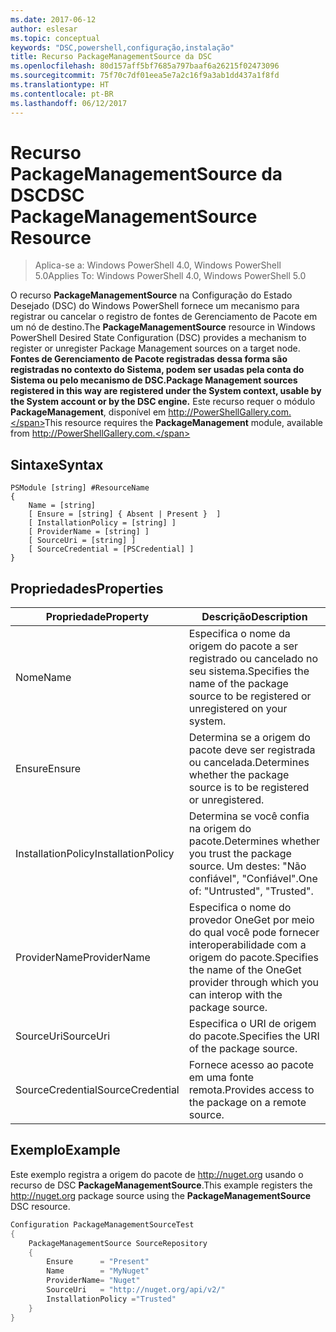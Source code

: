 ```yaml
---
ms.date: 2017-06-12
author: eslesar
ms.topic: conceptual
keywords: "DSC,powershell,configuração,instalação"
title: Recurso PackageManagementSource da DSC
ms.openlocfilehash: 80d157aff5bf7685a797baaf6a26215f02473096
ms.sourcegitcommit: 75f70c7df01eea5e7a2c16f9a3ab1dd437a1f8fd
ms.translationtype: HT
ms.contentlocale: pt-BR
ms.lasthandoff: 06/12/2017
---
```

# <a name="dsc-packagemanagementsource-resource"></a><span data-ttu-id="5f360-103">Recurso PackageManagementSource da DSC</span><span class="sxs-lookup"><span data-stu-id="5f360-103">DSC PackageManagementSource Resource</span></span>

> <span data-ttu-id="5f360-104">Aplica-se a: Windows PowerShell 4.0, Windows PowerShell 5.0</span><span class="sxs-lookup"><span data-stu-id="5f360-104">Applies To: Windows PowerShell 4.0, Windows PowerShell 5.0</span></span>

<span data-ttu-id="5f360-105">O recurso **PackageManagementSource** na Configuração do Estado Desejado (DSC) do Windows PowerShell fornece um mecanismo para registrar ou cancelar o registro de fontes de Gerenciamento de Pacote em um nó de destino.</span><span class="sxs-lookup"><span data-stu-id="5f360-105">The **PackageManagementSource** resource in Windows PowerShell Desired State Configuration (DSC) provides a mechanism to register or unregister Package Management sources on a target node.</span></span> <span data-ttu-id="5f360-106">**Fontes de Gerenciamento de Pacote registradas dessa forma são registradas no contexto do Sistema, podem ser usadas pela conta do Sistema ou pelo mecanismo de DSC.**</span><span class="sxs-lookup"><span data-stu-id="5f360-106">**Package Management sources registered in this way are registered under the System context, usable by the System account or by the DSC engine.**</span></span> <span data-ttu-id="5f360-107">Este recurso requer o módulo **PackageManagement**, disponível em http://PowerShellGallery.com.</span><span class="sxs-lookup"><span data-stu-id="5f360-107">This resource requires the **PackageManagement** module, available from http://PowerShellGallery.com.</span></span>

## <a name="syntax"></a><span data-ttu-id="5f360-108">Sintaxe</span><span class="sxs-lookup"><span data-stu-id="5f360-108">Syntax</span></span>

```
PSModule [string] #ResourceName
{
    Name = [string]
    [ Ensure = [string] { Absent | Present }  ]
    [ InstallationPolicy = [string] ]
    [ ProviderName = [string] ]
    [ SourceUri = [string] ]
    [ SourceCredential = [PSCredential] ]
}
```

## <a name="properties"></a><span data-ttu-id="5f360-109">Propriedades</span><span class="sxs-lookup"><span data-stu-id="5f360-109">Properties</span></span>
|  <span data-ttu-id="5f360-110">Propriedade</span><span class="sxs-lookup"><span data-stu-id="5f360-110">Property</span></span>  |  <span data-ttu-id="5f360-111">Descrição</span><span class="sxs-lookup"><span data-stu-id="5f360-111">Description</span></span>   | 
|---|---| 
| <span data-ttu-id="5f360-112">Nome</span><span class="sxs-lookup"><span data-stu-id="5f360-112">Name</span></span>| <span data-ttu-id="5f360-113">Especifica o nome da origem do pacote a ser registrado ou cancelado no seu sistema.</span><span class="sxs-lookup"><span data-stu-id="5f360-113">Specifies the name of the package source to be registered or unregistered on your system.</span></span>| 
| <span data-ttu-id="5f360-114">Ensure</span><span class="sxs-lookup"><span data-stu-id="5f360-114">Ensure</span></span>| <span data-ttu-id="5f360-115">Determina se a origem do pacote deve ser registrada ou cancelada.</span><span class="sxs-lookup"><span data-stu-id="5f360-115">Determines whether the package source is to be registered or unregistered.</span></span>| 
| <span data-ttu-id="5f360-116">InstallationPolicy</span><span class="sxs-lookup"><span data-stu-id="5f360-116">InstallationPolicy</span></span>| <span data-ttu-id="5f360-117">Determina se você confia na origem do pacote.</span><span class="sxs-lookup"><span data-stu-id="5f360-117">Determines whether you trust the package source.</span></span> <span data-ttu-id="5f360-118">Um destes: "Não confiável", "Confiável".</span><span class="sxs-lookup"><span data-stu-id="5f360-118">One of: "Untrusted", "Trusted".</span></span>| 
| <span data-ttu-id="5f360-119">ProviderName</span><span class="sxs-lookup"><span data-stu-id="5f360-119">ProviderName</span></span>| <span data-ttu-id="5f360-120">Especifica o nome do provedor OneGet por meio do qual você pode fornecer interoperabilidade com a origem do pacote.</span><span class="sxs-lookup"><span data-stu-id="5f360-120">Specifies the name of the OneGet provider through which you can interop with the package source.</span></span>| 
| <span data-ttu-id="5f360-121">SourceUri</span><span class="sxs-lookup"><span data-stu-id="5f360-121">SourceUri</span></span>| <span data-ttu-id="5f360-122">Especifica o URI de origem do pacote.</span><span class="sxs-lookup"><span data-stu-id="5f360-122">Specifies the URI of the package source.</span></span>| 
| <span data-ttu-id="5f360-123">SourceCredential</span><span class="sxs-lookup"><span data-stu-id="5f360-123">SourceCredential</span></span>| <span data-ttu-id="5f360-124">Fornece acesso ao pacote em uma fonte remota.</span><span class="sxs-lookup"><span data-stu-id="5f360-124">Provides access to the package on a remote source.</span></span>| 

## <a name="example"></a><span data-ttu-id="5f360-125">Exemplo</span><span class="sxs-lookup"><span data-stu-id="5f360-125">Example</span></span>

<span data-ttu-id="5f360-126">Este exemplo registra a origem do pacote de http://nuget.org usando o recurso de DSC **PackageManagementSource**.</span><span class="sxs-lookup"><span data-stu-id="5f360-126">This example registers the http://nuget.org package source using the **PackageManagementSource** DSC resource.</span></span>

```powershell
Configuration PackageManagementSourceTest
{    
    PackageManagementSource SourceRepository
    {
        Ensure      = "Present" 
        Name        = "MyNuget" 
        ProviderName= "Nuget" 
        SourceUri   = "http://nuget.org/api/v2/"   
        InstallationPolicy ="Trusted" 
    }
}
```

